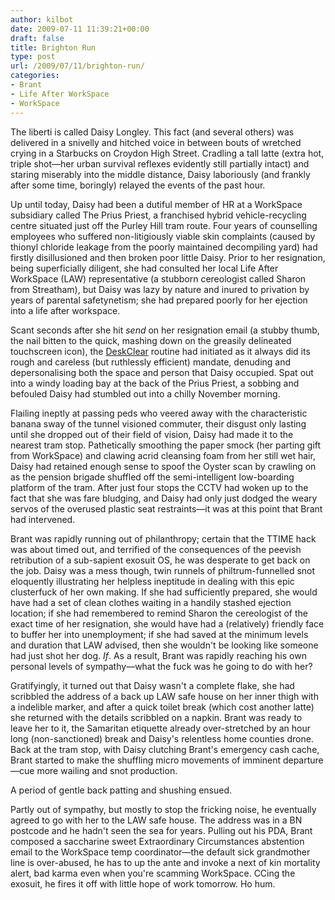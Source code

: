 ```yaml
---
author: kilbot
date: 2009-07-11 11:39:21+00:00
draft: false
title: Brighton Run
type: post
url: /2009/07/11/brighton-run/
categories:
- Brant
- Life After WorkSpace
- WorkSpace
---
```

The liberti is called Daisy Longley. This fact (and several others) was delivered in a snivelly and hitched voice in between bouts of wretched crying in a Starbucks on Croydon High Street. Cradling a tall latte (extra hot, triple shot—her urban survival reflexes evidently still partially intact) and staring miserably into the middle distance, Daisy laboriously (and frankly after some time, boringly) relayed the events of the past hour.

Up until today, Daisy had been a dutiful member of HR at a WorkSpace subsidiary called The Prius Priest, a franchised hybrid vehicle-recycling centre situated just off the Purley Hill tram route. Four years of counselling employees who suffered non-litigiously viable skin complaints (caused by thionyl chloride leakage from the poorly maintained decompiling yard) had firstly disillusioned and then broken poor little Daisy. Prior to her resignation, being superficially diligent, she had consulted her local Life After WorkSpace (LAW) representative (a stubborn cereologist called Sharon from Streatham), but Daisy was lazy by nature and inured to privation by years of parental safetynetism; she had prepared poorly for her ejection into a life after workspace.

Scant seconds after she hit *send* on her resignation email (a stubby thumb, the nail bitten to the quick, mashing down on the greasily delineated touchscreen icon), the [DeskClear](/2008/05/11/this-way-to-the-egress/) routine had initiated as it always did its rough and careless (but ruthlessly efficient) mandate, denuding and depersonalising both the space and person that Daisy occupied. Spat out into a windy loading bay at the back of the Prius Priest, a sobbing and befouled Daisy had stumbled out into a chilly November morning. 

Flailing ineptly at passing peds who veered away with the characteristic banana sway of the tunnel visioned commuter, their disgust only lasting until she dropped out of their field of vision, Daisy had made it to the nearest tram stop. Pathetically smoothing the paper smock (her parting gift from WorkSpace) and clawing acrid cleansing foam from her still wet hair, Daisy had retained enough sense to spoof the Oyster scan by crawling on as the pension brigade shuffled off the semi-intelligent low-boarding platform of the tram. After just four stops the CCTV had woken up to the fact that she was fare bludging, and Daisy had only just dodged the weary servos of the overused plastic seat restraints—it was at this point that Brant had intervened.

Brant was rapidly running out of philanthropy; certain that the TTIME hack was about timed out, and terrified of the consequences of the peevish retribution of a sub-sapient exosuit OS, he was desperate to get back on the job. Daisy was a mess though, twin runnels of philtrum-funnelled snot eloquently illustrating her helpless ineptitude in dealing with this epic clusterfuck of her own making. If she had sufficiently prepared, she would have had a set of clean clothes waiting in a handily stashed ejection location; if she had remembered to remind Sharon the cereologist of the exact time of her resignation, she would have had a (relatively) friendly face to buffer her into unemployment; if she had saved at the minimum levels and duration that LAW advised, then she wouldn't be looking like someone had just shot her dog. *If*. As a result, Brant was rapidly reaching his own personal levels of sympathy—what the fuck was he going to do with her?

Gratifyingly, it turned out that Daisy wasn't a complete flake, she had scribbled the address of a back up LAW safe house on her inner thigh with a indelible marker, and after a quick toilet break (which cost another latte) she returned with the details scribbled on a napkin. Brant was ready to leave her to it, the Samaritan etiquette already over-stretched by an hour long (non-sanctioned) break and Daisy's relentless home counties drone. Back at the tram stop, with Daisy clutching Brant's emergency cash cache, Brant started to make the shuffling micro movements of imminent departure—cue more wailing and snot production.

A period of gentle back patting and shushing ensued.

Partly out of sympathy, but mostly to stop the fricking noise, he eventually agreed to go with her to the LAW safe house. The address was in a BN postcode and he hadn't seen the sea for years. Pulling out his PDA, Brant composed a saccharine sweet Extraordinary Circumstances abstention email to the WorkSpace temp coordinator—the default sick grandmother line is over-abused, he has to up the ante and invoke a next of kin mortality alert, bad karma even when you're scamming WorkSpace. CCing the exosuit, he fires it off with little hope of work tomorrow. Ho hum.
